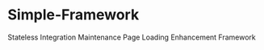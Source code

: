 Simple-Framework
================

Stateless Integration Maintenance Page Loading Enhancement Framework